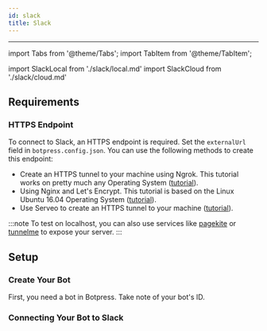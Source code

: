```yaml
---
id: slack
title: Slack
---
```


---

import Tabs from '@theme/Tabs';
import TabItem from '@theme/TabItem';

import SlackLocal from './slack/local.md'
import SlackCloud from './slack/cloud.md'

## Requirements

### HTTPS Endpoint

To connect to Slack, an HTTPS endpoint is required. Set the `externalUrl` field in `botpress.config.json`. You can use the following methods to create this endpoint:

- Create an HTTPS tunnel to your machine using Ngrok. This tutorial works on pretty much any Operating System ([tutorial](https://api.slack.com/tutorials/tunneling-with-ngrok)).
- Using Nginx and Let's Encrypt. This tutorial is based on the Linux Ubuntu 16.04 Operating System ([tutorial](https://www.digitalocean.com/community/tutorials/how-to-secure-nginx-with-let-s-encrypt-on-ubuntu-16-04)).
- Use Serveo to create an HTTPS tunnel to your machine ([tutorial](https://medium.com/automationmaster/how-to-forward-my-local-port-to-public-using-serveo-4979f352a3bf)).

:::note
To test on localhost, you can also use services like [pagekite](https://pagekite.net/) or [tunnelme](https://localtunnel.github.io/www/) to expose your server.
:::

## Setup

### Create Your Bot

First, you need a bot in Botpress. Take note of your bot's ID.

### Connecting Your Bot to Slack

  <Tabs>
    <TabItem value="community" label="Local deployment" default>
    <SlackLocal/>
    </TabItem>
    <TabItem value="cloud" label="Botpress Cloud (beta)">
    <SlackCloud/>
    </TabItem>
  </Tabs>
